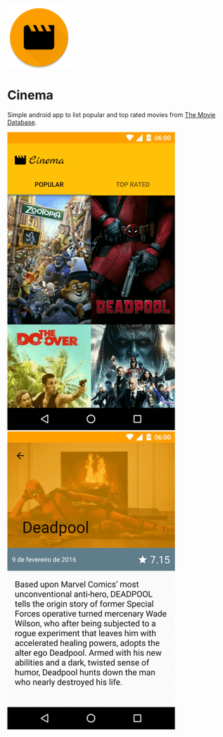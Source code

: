 ![](app/src/main/res/mipmap-xxhdpi/ic_launcher.png) 

# Cinema

Simple android app to list popular and top rated movies from [The Movie Database](https://www.themoviedb.org).

![](screenshots/1.png) 
![](screenshots/2.png)
